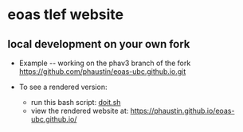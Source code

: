 # eoas tlef website

## local development on your own fork

* Example -- working on the phav3 branch of the fork https://github.com/phaustin/eoas-ubc.github.io.git

* To see a rendered version:

  - run this bash script:  [doit.sh](https://github.com/phaustin/eoas-ubc.github.io/blob/phav3/doit.sh)  
  - view the rendered website at:  https://phaustin.github.io/eoas-ubc.github.io/
